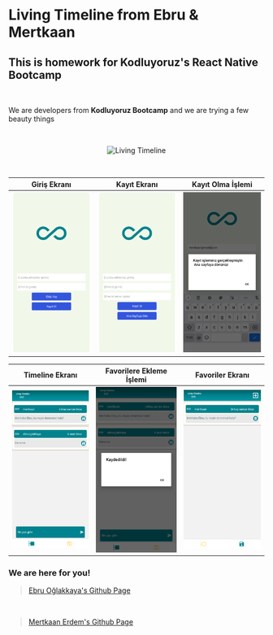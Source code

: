 # Living Timeline from Ebru & Mertkaan

## This is homework for Kodluyoruz's React Native Bootcamp

<br />

We are developers from **Kodluyoruz Bootcamp** and we are trying a few beauty things

<br />
<p align="center">
<img src="screenshots/LivingTimeline.gif" alt="Living Timeline" width=270 >
</p>
<br />

|            Giriş Ekranı             |              Kayıt Ekranı              |             Kayıt Olma İşlemi              |
| :---------------------------------: | :------------------------------------: | :----------------------------------------: |
| ![Login](screenshots/Login.png '1') | ![Sign Up](screenshots/SignUp.png '2') | ![Sign Up](screenshots/SignUpDone.png '3') |

|          Timeline Ekranı           |          Favorilere Ekleme İşlemi          |           Favoriler Ekranı            |
| :--------------------------------: | :----------------------------------------: | :-----------------------------------: |
| ![Login](screenshots/Timeline.png) | ![Sign Up](screenshots/AddToFavorites.png) | ![Sign Up](screenshots/Favorites.png) |

### We are here for you!

> [Ebru Oğlakkaya's Github Page](https://github.com/ebruoglakkaya "Ebru Oğlakkaya's Github Page")

<br />

> [Mertkaan Erdem's Github Page](https://github.com/mertkaanerdem "Mertkaan Erdem's Github Page")
